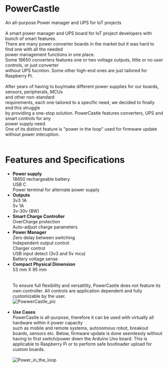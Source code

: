 # PowerCastle
An all-purpose Power manager and UPS for IoT projects<br/><br/>A smart power manager and UPS board for IoT project developers with bunch of smart features.<br/>There are many power converter boards in the market but it was hard to find one with all the needed<br/> power management functions in one place. <br/> Some 18650 converters features one or two voltage outputs, little or no user controls, or just converter<br/> without UPS fucntion. Some other high-end ones are just tailored for Raspberry Pi.<br/><br/>After years of having to buy/make different power supplies for our boards, sensors, peripherals, MCUs<br/> and other non-standard<br/>requirements, each one tailored to a specific need, we decided to finally end this struggle<br/>by providing a one-stop solution. PowerCastle features converters, UPS and smart controls for any<br/> power supply need.<br/>One of its distinct feature is  "power in the loop" used for firmware update without power interuption.<br/><br/>
# Features and Specifications<br/>
* **Power supply**
<br/>18650 rechargeable battery
<br/>USB C
<br/>Power terminal for alternate power supply
* **Outputs**
<br/>3v3 1A
<br/>5v 1A
<br/>3v-30v (8W)
* **Smart Charge Controller**
<br/>OverCharge protection
<br/>Auto-adjust charge parameters
* **Power Manager**
<br/>Zero delay between switching
<br/>Independent output control
<br/>Charger control
<br/>USB input detect (3v3 and 5v mcu)
<br/>Battery voltage sense
* **Compact Physical Dimension**
<br/>53 mm X 95 mm <br/>
<br/><br/>To ensure full flexibility and versatility, PowerCastle does not feature its own controller. All controls are application dependent and fully customizable by the user.
<br/>![PowwerCastle_pic](https://user-images.githubusercontent.com/88499684/128438393-10a2e281-13a6-441c-a555-328e18007e9e.png)
<br/><br/>
* **Use Cases**
<br/>PowerCastle is all-purpose, therefore it can be used with virtually all hardware within it power capacity <br/> such as mobile and remote systems, autonomous robot, breakout boards, sensors etc. Below, firmware update is done seemlessly without having to first switch/power down the Arduino Uno board. This is applicable to Raspberry Pi or to perform safe bootloader upload for custom boards.
<br/><br/>
![Power_in_the_loop](https://user-images.githubusercontent.com/88499684/128580777-aea63425-749b-49c6-b430-0714135c1fd2.jpg)
